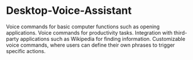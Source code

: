 # Desktop-Voice-Assistant

Voice commands for basic computer functions such as opening applications.
Voice commands for productivity tasks.
Integration with third-party applications such as Wikipedia for finding information. 
Customizable voice commands, where users can define their own phrases to trigger specific actions.
